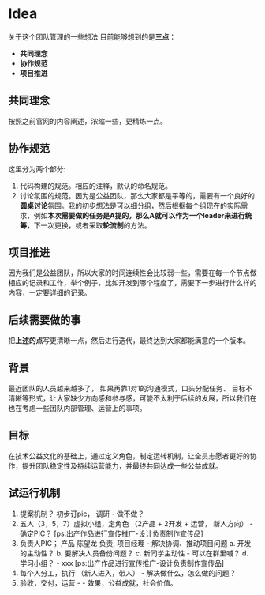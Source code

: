 # Idea

关于这个团队管理的一些想法
目前能够想到的是**三点**：

* **共同理念**
* **协作规范**
* **项目推进**

## 共同理念

按照之前官网的内容阐述，浓缩一些，更精炼一点。

## 协作规范

这里分为两个部分:

1. 代码构建的规范。相应的注释，默认的命名规范。
2. 讨论氛围的规范。因为是公益团队，那么大家都是平等的，需要有一个良好的**圆桌讨论**氛围。我的初步想法是可以细分组，然后根据每个组现在的实际需求，例如**本次需要做的任务是A提的，那么A就可以作为一个leader来进行统筹**，下一次更换，或者采取**轮流制**的方法。

## 项目推进

因为我们是公益团队，所以大家的时间连续性会比较弱一些，需要在每一个节点做相应的记录和工作，举个例子，比如开发到哪个程度了，需要下一步进行什么样的内容，一定要详细的记录。

## 后续需要做的事

把**上述的点**写更清晰一点，然后进行迭代，最终达到大家都能满意的一个版本。

## 背景

最近团队的人员越来越多了， 如果再靠1对1的沟通模式，口头分配任务、 目标不清晰等形式，让大家缺少方向感和参与感，可能不太利于后续的发展，所以我们在也在考虑一些团队内部管理、运营上的事项。

## 目标

在技术公益文化的基础上，通过定义角色，制定运转机制，让全员志愿者更好的协作，提升团队稳定性及持续运营能力，并最终共同达成一些公益成就。

## 试运行机制

1. 提案机制？ 初步订pic， 调研   -   做不做？
2. 五人（3，5，7）虚拟小组，定角色 （2产品  + 2开发  + 运营， 新人方向）   - 确定PIC？
[ps:出产作品进行宣传推广-设计负责制作宣传品]
3. 负责人PIC； 产品 陈望龙 负责, 项目经理  - 解决协调、推动项目问题
 a. 开发的主动性？
 b. 要解决人员备份问题？
 c. 新同学主动性   - 可以在群里喊？
 d. 学习小组？  - xxx
[ps:出产作品进行宣传推广-设计负责制作宣传品]
4. 每个人分工，执行  （新人进入，带人） - 解决做什么，怎么做的问题？
5. 验收，交付，运营  -  - 效果，公益成就，社会价值。
